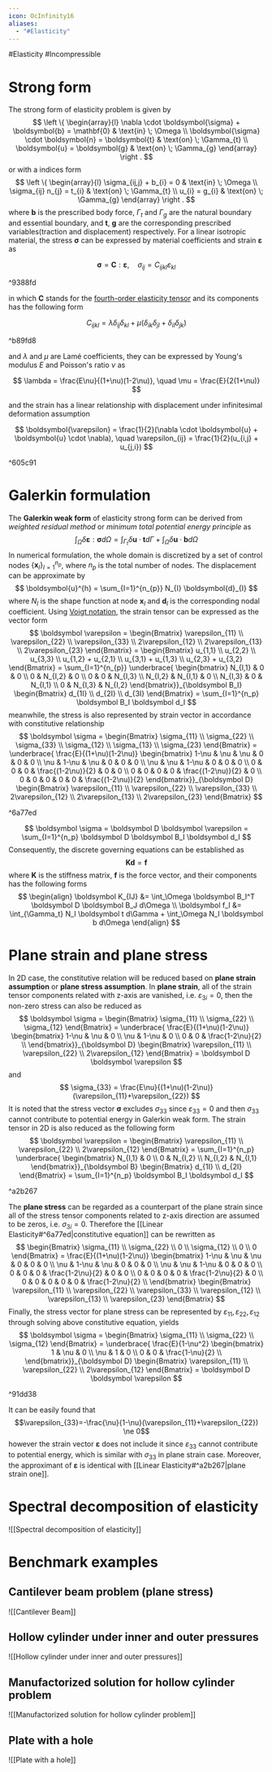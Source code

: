 ```yaml
---
icon: OcInfinity16
aliases:
  - "#Elasticity"
---
```


#Elasticity #Incompressible 
# Strong form
The strong form of elasticity problem is given by
$$
\left \{
\begin{array}{l}
\nabla \cdot \boldsymbol{\sigma} + \boldsymbol{b} = \mathbf{0} & \text{in} \; \Omega \\
\boldsymbol{\sigma} \cdot \boldsymbol{n} = \boldsymbol{t} & \text{on} \; \Gamma_{t} \\
\boldsymbol{u} = \boldsymbol{g} & \text{on} \; \Gamma_{g}
\end{array} \right .
$$
or with a indices form
$$
\left \{
\begin{array}{l}
\sigma_{ij,j} + b_{i} = 0 & \text{in} \; \Omega \\
\sigma_{ij} n_{j} = t_{i} & \text{on} \; \Gamma_{t} \\
u_{i} = g_{i} & \text{on} \; \Gamma_{g}
\end{array} \right .
$$
where $\boldsymbol b$ is the prescribed body force, $\Gamma_t$ and $\Gamma_g$ are the natural boundary and essential boundary, and $\boldsymbol t$, $\boldsymbol g$ are the corresponding prescribed variables(traction and displacement) respectively. For a linear isotropic material, the stress $\boldsymbol \sigma$ can be expressed by material coefficients and strain $\boldsymbol \varepsilon$ as

$$
\boldsymbol{\sigma} = \boldsymbol{C} : \boldsymbol{\varepsilon}, \quad \sigma_{ij} = C_{ijkl} \varepsilon_{kl}
$$

^9388fd

in which $\boldsymbol C$ stands for the [fourth-order elasticity tensor](https://en.wikipedia.org/wiki/Hooke%27s_law#Linear_elasticity_theory_for_continuous_media) and its components has the following form

$$
C_{ijkl} = \lambda \delta_{ij}\delta_{kl} + \mu (\delta_{ik}\delta_{jl} + \delta_{il}\delta_{jk})
$$

^b89fd8

and $\lambda$ and $\mu$ are Lamé coefficients, they can be expressed by Young's modulus $E$ and Poisson's ratio $\nu$ as

$$
\lambda = \frac{E\nu}{(1+\nu)(1-2\nu)}, \quad \mu = \frac{E}{2(1+\nu)}
$$

and the strain has a linear relationship with displacement under infinitesimal deformation assumption

$$
\boldsymbol{\varepsilon} = \frac{1}{2}(\nabla \cdot \boldsymbol{u} + \boldsymbol{u} \cdot \nabla), \quad
\varepsilon_{ij} = \frac{1}{2}(u_{i,j} + u_{j,i})
$$

^605c91

# Galerkin formulation
The **Galerkin weak form** of elasticity strong form can be derived from *weighted residual method* or *minimum total potential energy principle* as
$$
\int_{\Omega} \delta \boldsymbol \varepsilon : \boldsymbol \sigma d\Omega = \int_{\Gamma_t} \delta \boldsymbol u \cdot \boldsymbol t d\Gamma + \int_\Omega \delta \boldsymbol u \cdot \boldsymbol b d\Omega
$$
In numerical formulation, the whole domain is discretized by a set of control nodes $\{\boldsymbol x_I\}_{I=1}^{n_p}$, where $n_p$ is the total number of nodes. The displacement can be approximate by
$$
\boldsymbol{u}^{h} = \sum_{I=1}^{n_{p}} N_{I} \boldsymbol{d}_{I}
$$
where $N_I$ is the shape function at node $\boldsymbol x_I$ and $\boldsymbol d_I$ is the corresponding nodal coefficient. Using [Voigt notation](https://en.wikipedia.org/wiki/Voigt_notation), the strain tensor can be expressed as the vector form
$$
\boldsymbol \varepsilon =
\begin{Bmatrix}
\varepsilon_{11} \\ \varepsilon_{22} \\ \varepsilon_{33} \\ 2\varepsilon_{12} \\ 2\varepsilon_{13} \\ 2\varepsilon_{23}
\end{Bmatrix} =
\begin{Bmatrix}
u_{1,1} \\ u_{2,2} \\ u_{3,3} \\ u_{1,2} + u_{2,1} \\ u_{3,1} + u_{1,3} \\ u_{2,3} + u_{3,2}
\end{Bmatrix} = \sum_{I=1}^{n_{p}}
\underbrace{
\begin{bmatrix}
N_{I,1} & 0 & 0 \\ 0 & N_{I,2} & 0 \\ 0 & 0 & N_{I,3} \\
N_{I,2} & N_{I,1} & 0 \\ N_{I,3} & 0 & N_{I,1} \\ 0 & N_{I,3} & N_{I,2} 
\end{bmatrix}}_{\boldsymbol B_I}
\begin{Bmatrix}
d_{1I} \\ d_{2I} \\ d_{3I}
\end{Bmatrix} = \sum_{I=1}^{n_p} \boldsymbol B_I \boldsymbol d_I
$$
meanwhile, the stress is also represented by strain vector in accordance with constitutive relationship  
$$
\boldsymbol \sigma =
\begin{Bmatrix}
\sigma_{11} \\ \sigma_{22} \\ \sigma_{33} \\ \sigma_{12} \\ \sigma_{13} \\ \sigma_{23}
\end{Bmatrix} = \underbrace{
\frac{E}{(1+\nu)(1-2\nu)}
\begin{bmatrix}
1-\nu &   \nu &   \nu & 0 & 0 & 0 \\
  \nu & 1-\nu &   \nu & 0 & 0 & 0 \\
  \nu &   \nu & 1-\nu & 0 & 0 & 0 \\
    0 &     0 &     0 & \frac{(1-2\nu)}{2} & 0 & 0 \\
    0 &     0 &     0 & 0 & \frac{(1-2\nu)}{2} & 0 \\
    0 &     0 &     0 & 0 & 0 & \frac{(1-2\nu)}{2}
\end{bmatrix}}_{\boldsymbol D}
\begin{Bmatrix}
\varepsilon_{11} \\ \varepsilon_{22} \\ \varepsilon_{33} \\ 2\varepsilon_{12} \\ 2\varepsilon_{13} \\ 2\varepsilon_{23}
\end{Bmatrix}
$$

^6a77ed

$$
\boldsymbol \sigma = \boldsymbol D \boldsymbol \varepsilon = \sum_{I=1}^{n_p} \boldsymbol D \boldsymbol B_I \boldsymbol d_I
$$
Consequently, the discrete governing equations can be established as
$$
\boldsymbol K \boldsymbol d = \boldsymbol f
$$
where $\boldsymbol K$ is the stiffness matrix, $\boldsymbol f$ is the force vector, and their components has the following forms
$$
\begin{align}
\boldsymbol K_{IJ} &= \int_\Omega \boldsymbol B_I^T \boldsymbol D \boldsymbol B_J d\Omega \\
\boldsymbol f_I &= \int_{\Gamma_t} N_I \boldsymbol t d\Gamma + \int_\Omega N_I \boldsymbol b d\Omega
\end{align}
$$
# Plane strain and plane stress
In 2D case, the constitutive relation will be reduced based on **plane strain assumption** or **plane stress assumption**. In **plane strain**, all of the strain tensor components related with z-axis are vanished, i.e. $\varepsilon_{3i}=0$, then the non-zero stress can also be reduced as
$$
\boldsymbol \sigma =
\begin{Bmatrix}
\sigma_{11} \\ \sigma_{22} \\ \sigma_{12}
\end{Bmatrix} = 
\underbrace{
\frac{E}{(1+\nu)(1-2\nu)}
\begin{bmatrix}
1-\nu &   \nu & 0 \\
  \nu & 1-\nu & 0 \\
    0 &     0 & \frac{1-2\nu}{2} \\
\end{bmatrix}}_{\boldsymbol D}
\begin{Bmatrix}
\varepsilon_{11} \\ \varepsilon_{22} \\ 2\varepsilon_{12}
\end{Bmatrix} = \boldsymbol D \boldsymbol \varepsilon
$$
and
$$
\sigma_{33} = \frac{E\nu}{(1+\nu)(1-2\nu)}(\varepsilon_{11}+\varepsilon_{22})
$$
It is noted that the stress vector $\boldsymbol \sigma$ excludes $\sigma_{33}$ since $\varepsilon_{33}=0$ and then $\sigma_{33}$ cannot contribute to potential energy in Galerkin weak form.
The strain tensor in 2D is also reduced as the following form
$$
\boldsymbol \varepsilon =
\begin{Bmatrix}
\varepsilon_{11} \\ \varepsilon_{22} \\ 2\varepsilon_{12}
\end{Bmatrix} = \sum_{I=1}^{n_p}
\underbrace{
\begin{bmatrix}
N_{I,1} & 0 \\ 0 & N_{I,2} \\ N_{I,2} & N_{I,1}
\end{bmatrix}}_{\boldsymbol B}
\begin{Bmatrix}
d_{1I} \\ d_{2I}
\end{Bmatrix} = \sum_{I=1}^{n_p}
\boldsymbol B_I \boldsymbol d_I
$$

^a2b267

The **plane stress** can be regarded as a counterpart of the plane strain since all of the stress tensor components related to z-axis direction are assumed to be zeros, i.e. $\sigma_{3i}=0$. Therefore the [[Linear Elasticity#^6a77ed|constitutive equation]] can be rewritten as
$$
\begin{Bmatrix}
\sigma_{11} \\ \sigma_{22} \\ 0 \\ \sigma_{12} \\ 0 \\ 0
\end{Bmatrix} =
\frac{E}{(1+\nu)(1-2\nu)}
\begin{bmatrix}
1-\nu &   \nu & \nu & 0 & 0 & 0 \\
  \nu & 1-\nu & \nu & 0 & 0 & 0 \\
  \nu & \nu & 1-\nu & 0 & 0 & 0 \\
    0 &     0 &   0 & \frac{1-2\nu}{2} & 0 & 0 \\
    0 &     0 &   0 & 0 & \frac{1-2\nu}{2} & 0 \\
    0 &     0 &   0 & 0 & 0 & \frac{1-2\nu}{2} \\
\end{bmatrix}
\begin{Bmatrix}
\varepsilon_{11} \\ \varepsilon_{22} \\ \varepsilon_{33} \\ \varepsilon_{12} \\ \varepsilon_{13} \\ \varepsilon_{23}
\end{Bmatrix}
$$
Finally, the stress vector for plane stress can be represented by $\varepsilon_{11},\varepsilon_{22},\varepsilon_{12}$ through solving above constitutive equation, yields
$$
\boldsymbol \sigma =
\begin{Bmatrix}
\sigma_{11} \\ \sigma_{22} \\ \sigma_{12}
\end{Bmatrix} = 
\underbrace{
\frac{E}{1-\nu^2}
\begin{bmatrix}
  1 & \nu & 0 \\
\nu &   1 & 0 \\
    0 &     0 & \frac{1-\nu}{2} \\
\end{bmatrix}}_{\boldsymbol D}
\begin{Bmatrix}
\varepsilon_{11} \\ \varepsilon_{22} \\ 2\varepsilon_{12}
\end{Bmatrix} = \boldsymbol D \boldsymbol \varepsilon
$$

^91dd38

It can be easily found that
$$\varepsilon_{33}=-\frac{\nu}{1-\nu}(\varepsilon_{11}+\varepsilon_{22}) \ne 0$$
however the strain vector $\boldsymbol \varepsilon$ does not include it since $\varepsilon_{33}$ cannot contribute to potential energy, which is similar with $\sigma_{33}$ in plane strain case. Moreover, the approximant of $\boldsymbol \varepsilon$ is identical with [[Linear Elasticity#^a2b267|plane strain one]].
# Spectral decomposition of elasticity
![[Spectral decomposition of elasticity]]
# Benchmark examples

## Cantilever beam problem (plane stress)
![[Cantilever Beam]]
## Hollow cylinder under  inner and outer pressures
![[Hollow cylinder under  inner and outer pressures]]

## Manufactorized solution for hollow cylinder problem
![[Manufactorized solution for hollow cylinder problem]]
## Plate with a hole
![[Plate with a hole]]
